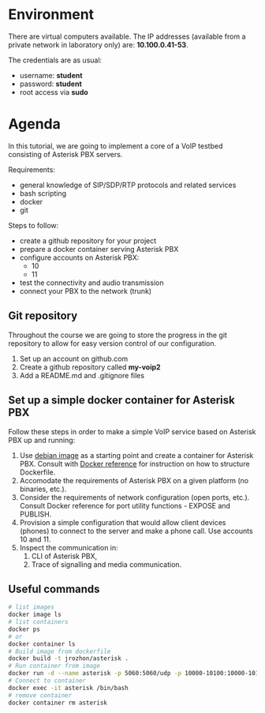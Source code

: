 # Environment

There are virtual computers available. The IP addresses (available from a
private network in laboratory only) are: **10.100.0.41-53**.

The credentials are as usual:

- username: **student**
- password: **student**
- root access via **sudo**

# Agenda

In this tutorial, we are going to implement a core of a VoIP testbed consisting
of Asterisk PBX servers.

Requirements:

- general knowledge of SIP/SDP/RTP protocols and related services
- bash scripting
- docker
- git

Steps to follow:

- create a github repository for your project
- prepare a docker container serving Asterisk PBX
- configure accounts on Asterisk PBX:
  - 10
  - 11
- test the connectivity and audio transmission
- connect your PBX to the network (trunk)

## Git repository

Throughout the course we are going to store the progress in the git repository
to allow for easy version control of our configuration.

1. Set up an account on github.com
2. Create a github repository called **my-voip2**
3. Add a README.md and .gitignore files

## Set up a simple docker container for Asterisk PBX

Follow these steps in order to make a simple VoIP service based on Asterisk PBX
up and running:

1. Use [debian image](https://hub.docker.com/_/debian) as a starting point and
   create a container for Asterisk PBX. Consult with
   [Docker reference](https://docs.docker.com/engine/reference/builder/) for
   instruction on how to structure Dockerfile.
1. Accomodate the requirements of Asterisk PBX on a given platform (no binaries,
   etc.).
1. Consider the requirements of network configuration (open ports, etc.).
   Consult Docker reference for port utility functions - EXPOSE and PUBLISH.
1. Provision a simple configuration that would allow client devices (phones) to
   connect to the server and make a phone call. Use accounts 10 and 11.
1. Inspect the communication in:
   1. CLI of Asterisk PBX,
   1. Trace of signalling and media communication.

## Useful commands

```bash
# list images
docker image ls
# list containers
docker ps
# or
docker container ls
# Build image from dockerfile
docker build -t jrozhon/asterisk .
# Run container from image
docker run -d --name asterisk -p 5060:5060/udp -p 10000-10100:10000-10100/udp jrozhon/asterisk
# Connect to container
docker exec -it asterisk /bin/bash
# remove container
docker container rm asterisk
```
